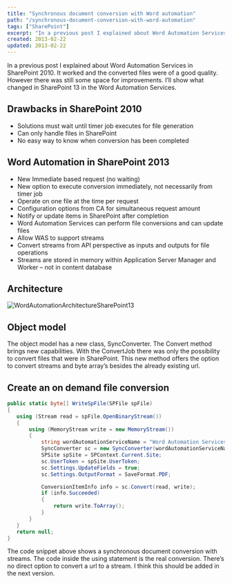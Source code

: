 ```yaml
---
title: "Synchronous document conversion with Word automation"
path: "/synchronous-document-conversion-with-word-automation"
tags: ["SharePoint"]
excerpt: "In a previous post I explained about Word Automation Services in SharePoint 2010. It worked and the converted files were of a good quality. However there was still some space for improvements. I’ll show what changed in SharePoint 13 in the Word Automation Services."
created: 2013-02-22
updated: 2013-02-22
---
```


In a previous post I explained about Word Automation Services in SharePoint 2010. It worked and the converted files were of a good quality. However there was still some space for improvements. I’ll show what changed in SharePoint 13 in the Word Automation Services.

## Drawbacks in SharePoint 2010

* Solutions must wait until timer job executes for file generation
* Can only handle files in SharePoint
* No easy way to know when conversion has been completed

## Word Automation in SharePoint 2013

* New Immediate based request (no waiting)
 * New option to execute conversion immediately, not necessarily from timer job
 * Operate on one file at the time per request
 * Configuration options from CA for simultaneous request amount
* Notify or update items in SharePoint after completion
 * Word Automation Services can perform file conversions and can update files
* Allow WAS to support streams
 * Convert streams from API perspective as inputs and outputs for file operations
 * Streams are stored in memory within Application Server Manager and Worker – not in content database

## Architecture

![WordAutomationArchitectureSharePoint13](./WordAutomatationArchitectureSharePoint13.png)

## Object model

The object model has a new class, SyncConverter. The Convert method brings new capabilities. With the ConvertJob there was only the possibility to convert files that were in SharePoint. This new method offers the option to convert streams and byte array’s besides the already existing url.

## Create an on demand file conversion

```csharp
public static byte[] WriteSpFile(SPFile spFile)
{
   using (Stream read = spFile.OpenBinaryStream())
   {
       using (MemoryStream write = new MemoryStream())
       {
           string wordAutomationServiceName = "Word Automation Services";
           SyncConverter sc = new SyncConverter(wordAutomationServiceName);
           SPSite spSite = SPContext.Current.Site;
           sc.UserToken = spSite.UserToken;
           sc.Settings.UpdateFields = true;
           sc.Settings.OutputFormat = SaveFormat.PDF;

           ConversionItemInfo info = sc.Convert(read, write);
           if (info.Succeeded)
           {
               return write.ToArray();
           }
       }
   }
   return null;
}
```

The code snippet above shows a synchronous document conversion with streams. The code inside the using statement is the real conversion. There’s no direct option to convert a url to a stream. I think this should be added in the next version.
